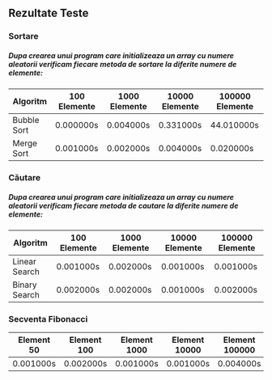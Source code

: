 ## Rezultate Teste

### Sortare
##### Dupa crearea unui program care initializeaza un array cu numere aleatorii verificam fiecare metoda de sortare la diferite numere de elemente:

| Algoritm       | 100 Elemente | 1000 Elemente | 10000 Elemente | 100000 Elemente |
|----------------|--------------|---------------|----------------|-----------------|
| Bubble Sort    | 0.000000s    | 0.004000s     | 0.331000s      | 44.010000s      |
| Merge Sort     | 0.001000s    | 0.002000s     | 0.004000s      | 0.020000s       |

### Căutare
##### Dupa crearea unui program care initializeaza un array cu numere aleatorii verificam fiecare metoda de cautare la diferite numere de elemente:
| Algoritm      | 100 Elemente | 1000 Elemente | 10000 Elemente | 100000 Elemente |
|---------------|--------------|---------------|----------------|-----------------|
| Linear Search | 0.001000s    | 0.002000s     | 0.001000s      | 0.001000s       |
| Binary Search | 0.002000s    | 0.002000s     | 0.001000s      | 0.002000s       |

### Secventa Fibonacci
| Element 50 | Element 100 | Element 1000 | Element 10000 | Element 100000 | Element 1000000 |
|------------|-------------|--------------|---------------|----------------|-----------------|
| 0.001000s  | 0.002000s   | 0.001000s    | 0.001000s     | 0.004000s      | 0.066000        |
